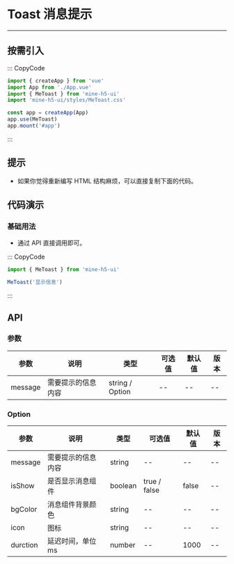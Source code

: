 # Toast 消息提示

---

## 按需引入

::: CopyCode

```js
import { createApp } from 'vue'
import App from './App.vue'
import { MeToast } from 'mine-h5-ui'
import 'mine-h5-ui/styles/MeToast.css'

const app = createApp(App)
app.use(MeToast)
app.mount('#app')
```

:::

## 提示

- 如果你觉得重新编写 HTML 结构麻烦，可以直接复制下面的代码。

## 代码演示

### 基础用法

- 通过 API 直接调用即可。

::: CopyCode

```js
import { MeToast } from 'mine-h5-ui'

MeToast('显示信息')
```

:::

## API

### 参数

| 参数    | 说明               | 类型            | 可选值 | 默认值 | 版本 |
| ------- | ------------------ | --------------- | ------ | ------ | ---- |
| message | 需要提示的信息内容 | string / Option | --     | --     | --   |

### Option

| 参数     | 说明               | 类型    | 可选值       | 默认值 | 版本 |
| -------- | ------------------ | ------- | ------------ | ------ | ---- |
| message  | 需要提示的信息内容 | string  | --           | --     | --   |
| isShow   | 是否显示消息组件   | boolean | true / false | false  | --   |
| bgColor  | 消息组件背景颜色   | string  | --           | --     | --   |
| icon     | 图标               | string  | --           | --     | --   |
| durction | 延迟时间，单位 ms  | number  | --           | 1000   | --   |
